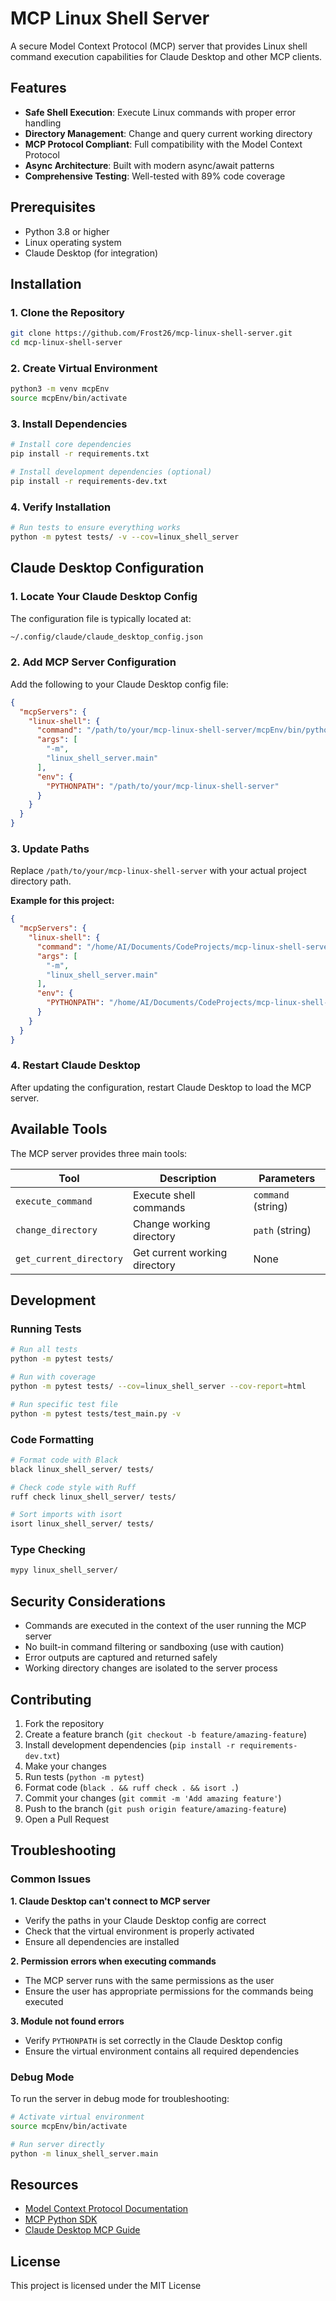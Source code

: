 # MCP Linux Shell Server

A secure Model Context Protocol (MCP) server that provides Linux shell command execution capabilities for Claude Desktop and other MCP clients.

## Features

- **Safe Shell Execution**: Execute Linux commands with proper error handling
- **Directory Management**: Change and query current working directory
- **MCP Protocol Compliant**: Full compatibility with the Model Context Protocol
- **Async Architecture**: Built with modern async/await patterns
- **Comprehensive Testing**: Well-tested with 89% code coverage

## Prerequisites

- Python 3.8 or higher
- Linux operating system
- Claude Desktop (for integration)

## Installation

### 1. Clone the Repository

```bash
git clone https://github.com/Frost26/mcp-linux-shell-server.git
cd mcp-linux-shell-server
```

### 2. Create Virtual Environment

```bash
python3 -m venv mcpEnv
source mcpEnv/bin/activate
```

### 3. Install Dependencies

```bash
# Install core dependencies
pip install -r requirements.txt

# Install development dependencies (optional)
pip install -r requirements-dev.txt
```

### 4. Verify Installation

```bash
# Run tests to ensure everything works
python -m pytest tests/ -v --cov=linux_shell_server
```

## Claude Desktop Configuration

### 1. Locate Your Claude Desktop Config

The configuration file is typically located at:
```bash
~/.config/claude/claude_desktop_config.json
```

### 2. Add MCP Server Configuration

Add the following to your Claude Desktop config file:

```json
{
  "mcpServers": {
    "linux-shell": {
      "command": "/path/to/your/mcp-linux-shell-server/mcpEnv/bin/python",
      "args": [
        "-m",
        "linux_shell_server.main"
      ],
      "env": {
        "PYTHONPATH": "/path/to/your/mcp-linux-shell-server"
      }
    }
  }
}
```

### 3. Update Paths

Replace `/path/to/your/mcp-linux-shell-server` with your actual project directory path.

**Example for this project:**
```json
{
  "mcpServers": {
    "linux-shell": {
      "command": "/home/AI/Documents/CodeProjects/mcp-linux-shell-server/mcpEnv/bin/python",
      "args": [
        "-m",
        "linux_shell_server.main"
      ],
      "env": {
        "PYTHONPATH": "/home/AI/Documents/CodeProjects/mcp-linux-shell-server"
      }
    }
  }
}
```

### 4. Restart Claude Desktop

After updating the configuration, restart Claude Desktop to load the MCP server.

## Available Tools

The MCP server provides three main tools:

| Tool | Description | Parameters |
|------|-------------|------------|
| `execute_command` | Execute shell commands | `command` (string) |
| `change_directory` | Change working directory | `path` (string) |
| `get_current_directory` | Get current working directory | None |

## Development

### Running Tests

```bash
# Run all tests
python -m pytest tests/

# Run with coverage
python -m pytest tests/ --cov=linux_shell_server --cov-report=html

# Run specific test file
python -m pytest tests/test_main.py -v
```

### Code Formatting

```bash
# Format code with Black
black linux_shell_server/ tests/

# Check code style with Ruff
ruff check linux_shell_server/ tests/

# Sort imports with isort
isort linux_shell_server/ tests/
```

### Type Checking

```bash
mypy linux_shell_server/
```

## Security Considerations

- Commands are executed in the context of the user running the MCP server
- No built-in command filtering or sandboxing (use with caution)
- Error outputs are captured and returned safely
- Working directory changes are isolated to the server process


## Contributing

1. Fork the repository
2. Create a feature branch (`git checkout -b feature/amazing-feature`)
3. Install development dependencies (`pip install -r requirements-dev.txt`)
4. Make your changes
5. Run tests (`python -m pytest`)
6. Format code (`black . && ruff check . && isort .`)
7. Commit your changes (`git commit -m 'Add amazing feature'`)
8. Push to the branch (`git push origin feature/amazing-feature`)
9. Open a Pull Request

## Troubleshooting

### Common Issues

**1. Claude Desktop can't connect to MCP server**
- Verify the paths in your Claude Desktop config are correct
- Check that the virtual environment is properly activated
- Ensure all dependencies are installed

**2. Permission errors when executing commands**
- The MCP server runs with the same permissions as the user
- Ensure the user has appropriate permissions for the commands being executed

**3. Module not found errors**
- Verify `PYTHONPATH` is set correctly in the Claude Desktop config
- Ensure the virtual environment contains all required dependencies

### Debug Mode

To run the server in debug mode for troubleshooting:

```bash
# Activate virtual environment
source mcpEnv/bin/activate

# Run server directly
python -m linux_shell_server.main
```

## Resources

- [Model Context Protocol Documentation](https://modelcontextprotocol.io/)
- [MCP Python SDK](https://github.com/modelcontextprotocol/create-python-server)
- [Claude Desktop MCP Guide](https://modelcontextprotocol.io/llms-full.txt)

## License

This project is licensed under the MIT License
